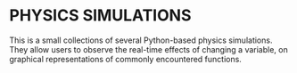 # PHYSICS SIMULATIONS
This is a small collections of several Python-based physics simulations.  They allow users to observe the real-time effects of changing a variable, on graphical representations of commonly encountered functions.
